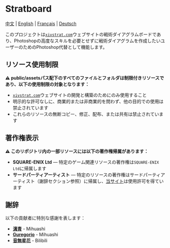 # Stratboard

[中文](./README.md) | [English](./README_en.md) | [Français](./README_fr.md) | [Deutsch](./README_de.md)

このプロジェクトは[`xivstrat.com`](https://xivstrat.com)ウェブサイトの戦術ダイアグラムボードであり、Photoshopの高度なスキルを必要とせずに戦術ダイアグラムを作成したいユーザーのためのPhotoshop代替として機能します。

## リソース使用制限

**⚠️ public/assetsパス配下のすべてのファイルとフォルダは制限付きリソースであり、以下の使用制限の対象となります：**

- [`xivstrat.com`](https://xivstrat.com)ウェブサイトの開発と構築のためにのみ使用すること
- 明示的な許可なしに、商業的または非商業的を問わず、他の目的での使用は禁止されています
- これらのリソースの無断コピー、修正、配布、または共有は禁止されています

## 著作権表示

**⚠️ このリポジトリ内の一部リソースには以下の著作権帰属があります：**

- **SQUARE-ENIX Ltd** — 特定のゲーム関連リソースの著作権は`SQUARE-ENIX Ltd`に帰属します
- **サードパーティアーティスト** — 特定のリソースの著作権はサードパーティアーティスト（謝辞セクション参照）に帰属し、[当サイト](https://xivstrat.com)は使用許可を得ています

## 謝辞

以下の貢献者に特別な感謝を表します：

- [**漓青**](https://www.mihuashi.com/profiles/81270) - Mihuashi
- [**Guregorio**](https://www.mihuashi.com/profiles/25837) - Mihuashi
- [**音無星花**](https://space.bilibili.com/351806141) - Bilibili
